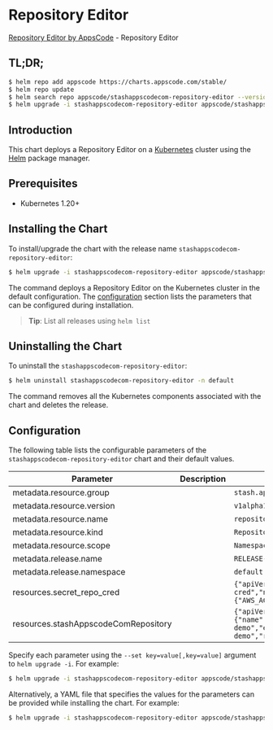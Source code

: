# Repository Editor

[Repository Editor by AppsCode](https://appscode.com) - Repository Editor

## TL;DR;

```bash
$ helm repo add appscode https://charts.appscode.com/stable/
$ helm repo update
$ helm search repo appscode/stashappscodecom-repository-editor --version=v0.23.0
$ helm upgrade -i stashappscodecom-repository-editor appscode/stashappscodecom-repository-editor -n default --create-namespace --version=v0.23.0
```

## Introduction

This chart deploys a Repository Editor on a [Kubernetes](http://kubernetes.io) cluster using the [Helm](https://helm.sh) package manager.

## Prerequisites

- Kubernetes 1.20+

## Installing the Chart

To install/upgrade the chart with the release name `stashappscodecom-repository-editor`:

```bash
$ helm upgrade -i stashappscodecom-repository-editor appscode/stashappscodecom-repository-editor -n default --create-namespace --version=v0.23.0
```

The command deploys a Repository Editor on the Kubernetes cluster in the default configuration. The [configuration](#configuration) section lists the parameters that can be configured during installation.

> **Tip**: List all releases using `helm list`

## Uninstalling the Chart

To uninstall the `stashappscodecom-repository-editor`:

```bash
$ helm uninstall stashappscodecom-repository-editor -n default
```

The command removes all the Kubernetes components associated with the chart and deletes the release.

## Configuration

The following table lists the configurable parameters of the `stashappscodecom-repository-editor` chart and their default values.

|              Parameter               | Description |                                                                                                                                                   Default                                                                                                                                                    |
|--------------------------------------|-------------|--------------------------------------------------------------------------------------------------------------------------------------------------------------------------------------------------------------------------------------------------------------------------------------------------------------|
| metadata.resource.group              |             | <code>stash.appscode.com</code>                                                                                                                                                                                                                                                                              |
| metadata.resource.version            |             | <code>v1alpha1</code>                                                                                                                                                                                                                                                                                        |
| metadata.resource.name               |             | <code>repositories</code>                                                                                                                                                                                                                                                                                    |
| metadata.resource.kind               |             | <code>Repository</code>                                                                                                                                                                                                                                                                                      |
| metadata.resource.scope              |             | <code>Namespaced</code>                                                                                                                                                                                                                                                                                      |
| metadata.release.name                |             | <code>RELEASE-NAME</code>                                                                                                                                                                                                                                                                                    |
| metadata.release.namespace           |             | <code>default</code>                                                                                                                                                                                                                                                                                         |
| resources.secret_repo_cred           |             | <code>{"apiVersion":"v1","kind":"Secret","metadata":{"name":"s3-repo-cred","namespace":"demo"},"stringData":{"AWS_ACCESS_KEY_ID":"y","AWS_SECRET_ACCESS_KEY":"z","RESTIC_PASSWORD":"x"},"type":"Opaque"}</code>                                                                                              |
| resources.stashAppscodeComRepository |             | <code>{"apiVersion":"stash.appscode.com/v1alpha1","kind":"Repository","metadata":{"name":"s3","namespace":"demo"},"spec":{"backend":{"s3":{"bucket":"stash-demo","endpoint":"s3.amazonaws.com","prefix":"/backup/demo/deployment/stash-demo","region":"us-west-1"},"storageSecretName":"s3-secret"}}}</code> |


Specify each parameter using the `--set key=value[,key=value]` argument to `helm upgrade -i`. For example:

```bash
$ helm upgrade -i stashappscodecom-repository-editor appscode/stashappscodecom-repository-editor -n default --create-namespace --version=v0.23.0 --set metadata.resource.group=stash.appscode.com
```

Alternatively, a YAML file that specifies the values for the parameters can be provided while
installing the chart. For example:

```bash
$ helm upgrade -i stashappscodecom-repository-editor appscode/stashappscodecom-repository-editor -n default --create-namespace --version=v0.23.0 --values values.yaml
```
